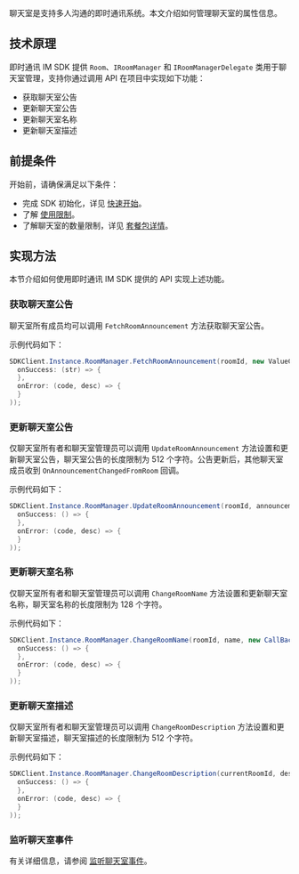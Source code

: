 聊天室是支持多人沟通的即时通讯系统。本文介绍如何管理聊天室的属性信息。

## 技术原理

即时通讯 IM SDK 提供 `Room`、`IRoomManager` 和 `IRoomManagerDelegate` 类用于聊天室管理，支持你通过调用 API 在项目中实现如下功能：

- 获取聊天室公告
- 更新聊天室公告
- 更新聊天室名称
- 更新聊天室描述

## 前提条件

开始前，请确保满足以下条件：

- 完成 SDK 初始化，详见 [快速开始](./agora_chat_get_started_unity)。
- 了解 [使用限制](./agora_chat_limitation)。
- 了解聊天室的数量限制，详见 [套餐包详情](./agora_chat_plan)。

## 实现方法

本节介绍如何使用即时通讯 IM SDK 提供的 API 实现上述功能。

### 获取聊天室公告

聊天室所有成员均可以调用 `FetchRoomAnnouncement` 方法获取聊天室公告。

示例代码如下：

```c#
SDKClient.Instance.RoomManager.FetchRoomAnnouncement(roomId, new ValueCallBack<string>(
  onSuccess: (str) => {
  },
  onError: (code, desc) => {
  }
));
```

### 更新聊天室公告

仅聊天室所有者和聊天室管理员可以调用 `UpdateRoomAnnouncement` 方法设置和更新聊天室公告，聊天室公告的长度限制为 512 个字符。公告更新后，其他聊天室成员收到 `OnAnnouncementChangedFromRoom` 回调。

示例代码如下：

```c#
SDKClient.Instance.RoomManager.UpdateRoomAnnouncement(roomId, announcement, new CallBack(
  onSuccess: () => {
  },
  onError: (code, desc) => {
  }
));
```

### 更新聊天室名称

仅聊天室所有者和聊天室管理员可以调用 `ChangeRoomName` 方法设置和更新聊天室名称，聊天室名称的长度限制为 128 个字符。

示例代码如下：

```c#
SDKClient.Instance.RoomManager.ChangeRoomName(roomId, name, new CallBack(
  onSuccess: () => {
  },
  onError: (code, desc) => {
  }
));
```

### 更新聊天室描述

仅聊天室所有者和聊天室管理员可以调用 `ChangeRoomDescription` 方法设置和更新聊天室描述，聊天室描述的长度限制为 512 个字符。

示例代码如下：

```c#
SDKClient.Instance.RoomManager.ChangeRoomDescription(currentRoomId, description, new CallBack(
  onSuccess: () => {
  },
  onError: (code, desc) => {
  }
));
```

### 监听聊天室事件

有关详细信息，请参阅 [监听聊天室事件](./agora_chat_chatroom_unity#监听聊天室事件)。
